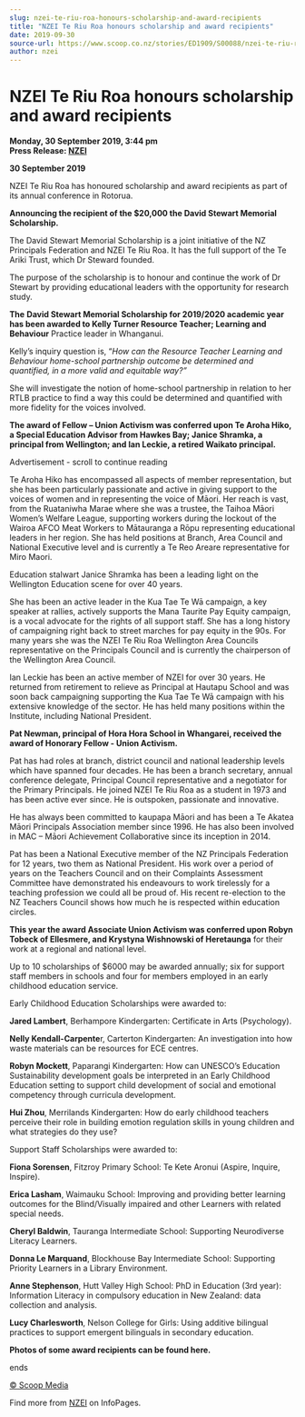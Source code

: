 ```yaml
---
slug: nzei-te-riu-roa-honours-scholarship-and-award-recipients
title: "NZEI Te Riu Roa honours scholarship and award recipients"
date: 2019-09-30
source-url: https://www.scoop.co.nz/stories/ED1909/S00088/nzei-te-riu-roa-honours-scholarship-and-award-recipients.htm
author: nzei
---
```

NZEI Te Riu Roa honours scholarship and award recipients
========================================================

**Monday, 30 September 2019, 3:44 pm**  
**Press Release: [NZEI](https://info.scoop.co.nz/NZEI)**

**30 September 2019**

NZEI Te Riu Roa has honoured scholarship and award recipients as part of its annual conference in Rotorua.

**Announcing the recipient of the $20,000 the David Stewart Memorial Scholarship.**

The David Stewart Memorial Scholarship is a joint initiative of the NZ Principals Federation and NZEI Te Riu Roa. It has the full support of the Te Ariki Trust, which Dr Steward founded.

The purpose of the scholarship is to honour and continue the work of Dr Stewart by providing educational leaders with the opportunity for research study.

**The** **David Stewart Memorial Scholarship for 2019/2020 academic year has been awarded to Kelly Turner Resource Teacher; Learning and Behaviour** Practice leader in Whanganui.

Kelly’s inquiry question is, “_How can the Resource Teacher Learning and Behaviour home-school partnership_ _outcome be determined and quantified, in a more valid and equitable way?”_

She will investigate the notion of home-school partnership in relation to her RTLB practice to find a way this could be determined and quantified with more fidelity for the voices involved.

**The award of Fellow – Union Activism was conferred upon Te Aroha Hiko, a Special Education Advisor from Hawkes Bay; Janice Shramka, a principal from Wellington; and Ian Leckie, a retired Waikato principal.**

Advertisement - scroll to continue reading





Te Aroha Hiko has encompassed all aspects of member representation, but she has been particularly passionate and active in giving support to the voices of women and in representing the voice of Māori. Her reach is vast, from the Ruataniwha Marae where she was a trustee, the Taihoa Māori Women’s Welfare League, supporting workers during the lockout of the Wairoa AFCO Meat Workers to Mātauranga a Rōpu representing educational leaders in her region. She has held positions at Branch, Area Council and National Executive level and is currently a Te Reo Areare representative for Miro Maori.

Education stalwart Janice Shramka has been a leading light on the Wellington Education scene for over 40 years.

She has been an active leader in the Kua Tae Te Wā campaign, a key speaker at rallies, actively supports the Mana Taurite Pay Equity campaign, is a vocal advocate for the rights of all support staff. She has a long history of campaigning right back to street marches for pay equity in the 90s. For many years she was the NZEI Te Riu Roa Wellington Area Councils representative on the Principals Council and is currently the chairperson of the Wellington Area Council.

Ian Leckie has been an active member of NZEI for over 30 years. He returned from retirement to relieve as Principal at Hautapu School and was soon back campaigning supporting the Kua Tae Te Wā campaign with his extensive knowledge of the sector. He has held many positions within the Institute, including National President.

**Pat Newman, principal of Hora Hora School in Whangarei, received the award of Honorary Fellow - Union Activism.**

Pat has had roles at branch, district council and national leadership levels which have spanned four decades. He has been a branch secretary, annual conference delegate, Principal Council representative and a negotiator for the Primary Principals. He joined NZEI Te Riu Roa as a student in 1973 and has been active ever since. He is outspoken, passionate and innovative.

He has always been committed to kaupapa Māori and has been a Te Akatea Māori Principals Association member since 1996. He has also been involved in MAC – Māori Achievement Collaborative since its inception in 2014.

Pat has been a National Executive member of the NZ Principals Federation for 12 years, two them as National President. His work over a period of years on the Teachers Council and on their Complaints Assessment Committee have demonstrated his endeavours to work tirelessly for a teaching profession we could all be proud of. His recent re-election to the NZ Teachers Council shows how much he is respected within education circles.

**This year the award Associate Union Activism was conferred upon Robyn Tobeck of Ellesmere, and Krystyna Wishnowski of Heretaunga** for their work at a regional and national level.

Up to 10 scholarships of $6000 may be awarded annually; six for support staff members in schools and four for members employed in an early childhood education service.

Early Childhood Education Scholarships were awarded to:

**Jared Lambert**, Berhampore Kindergarten: Certificate in Arts (Psychology).

**Nelly Kendall-Carpente**r, Carterton Kindergarten: An investigation into how waste materials can be resources for ECE centres.

**Robyn Mockett**, Paparangi Kindergarten: How can UNESCO’s Education Sustainability development goals be interpreted in an Early Childhood Education setting to support child development of social and emotional competency through curricula development.

**Hui Zhou**, Merrilands Kindergarten: How do early childhood teachers perceive their role in building emotion regulation skills in young children and what strategies do they use?

Support Staff Scholarships were awarded to:

**Fiona Sorensen**, Fitzroy Primary School: Te Kete Aronui (Aspire, Inquire, Inspire).

**Erica Lasham**, Waimauku School: Improving and providing better learning outcomes for the Blind/Visually impaired and other Learners with related special needs.

**Cheryl Baldwin**, Tauranga Intermediate School: Supporting Neurodiverse Literacy Learners.

**Donna Le Marquand**, Blockhouse Bay Intermediate School: Supporting Priority Learners in a Library Environment.

**Anne Stephenson**, Hutt Valley High School: PhD in Education (3rd year): Information Literacy in compulsory education in New Zealand: data collection and analysis.

**Lucy Charlesworth**, Nelson College for Girls: Using additive bilingual practices to support emergent bilinguals in secondary education.

**Photos of some award recipients can be found here.**

ends

  

[© Scoop Media](http://www.scoop.co.nz/about/terms.html)

Find more from [NZEI](https://info.scoop.co.nz/NZEI) on InfoPages.